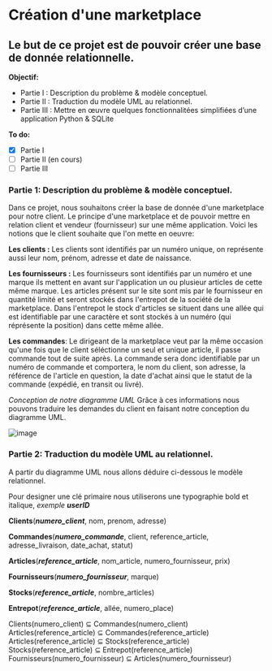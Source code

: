 # Création d'une marketplace
## Le but de ce projet est de pouvoir créer une base de donnée relationnelle.


**Objectif:**
  - Partie I : Description du problème & modèle conceptuel.
  - Partie II : Traduction du modèle UML au relationnel.
  - Partie III : Mettre en œuvre quelques fonctionnalitées simplifiées d’une application Python & SQLite

**To do:**

  - [x] Partie I
  - [ ] Partie II (en cours)
  - [ ] Partie III

### Partie 1: Description du problème & modèle conceptuel.

Dans ce projet, nous souhaitons créer la base de donnée d'une marketplace pour notre client.
Le principe d'une marketplace et de pouvoir mettre en relation client et vendeur (fournisseur) sur une même application. 
Voici les notions que le client souhaite que l'on mette en oeuvre:


**Les clients :** Les clients sont identifiés par un numéro unique, on représente aussi leur nom, prénom, adresse et date de naissance.


**Les fournisseurs :** Les fournisseurs sont identifiés par un numéro et une marque ils mettent en avant sur l'application un ou plusieur articles de cette même marque. Les articles présent sur le site sont mis par le fournisseur en quantité limité et seront stockés dans l'entrepot de la société de la marketplace. Dans l'entrepot le stock d'articles se situent dans une allée qui est identifiable par une caractère et sont stockés à un numéro (qui réprésente la position) dans cette même allée.


**Les commandes**: Le dirigeant de la marketplace veut par la même occasion qu'une fois que le client séléctionne un seul et unique article, il passe commande tout de suite après. La commande sera donc identifiable par un numéro de commande et comportera, le nom du client, son adresse, la référence de l'article en question, la date d'achat ainsi que le statut de la commande (expédié, en transit ou livré).


*Conception de notre diagramme UML*
Grâce à ces informations nous pouvons traduire les demandes du client en faisant notre conception du diagramme UML.

![image](https://user-images.githubusercontent.com/58702474/113485730-6636ff00-94af-11eb-8917-01d7290d779f.png)


### Partie 2: Traduction du modèle UML au relationnel.

A partir du diagramme UML nous allons déduire ci-dessous le modèle relationnel.<br/>

Pour designer une clé primaire nous utiliserons une typographie bold et italique, _exemple_ **_userID_** <br/>

**Clients**(**_numero_client_**, nom, prenom, adresse) <br/>

**Commandes**(**_numero_commande_**, client, reference_article, adresse_livraison, date_achat, statut) <br/>

**Articles**(**_reference_article_**, nom_article, numero_fournisseur, prix) <br/>

**Fournisseurs**(**_numero_fournisseur_**, marque) <br/>

**Stocks**(**_reference_article_**, nombre_articles) <br/>

**Entrepot**(**_reference_article_**, allée, numero_place) <br/>



Clients(numero_client) ⊆  Commandes(numero_client) <br/>
Articles(reference_article) ⊆  Commandes(reference_article) <br/>
Articles(reference_article) ⊆  Stocks(reference_article) <br/>
Stocks(reference_article) ⊆  Entrepot(reference_article) <br/>
Fournisseurs(numero_fournisseur) ⊆  Articles(numero_fournisseur) <br/>

